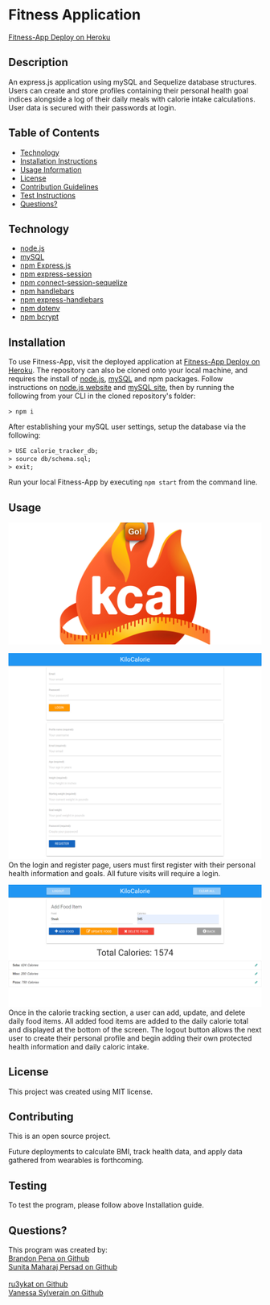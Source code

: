 # Fitness Application

[Fitness-App Deploy on Heroku](https://kilocalorie.herokuapp.com/)

## Description

An express.js application using mySQL and Sequelize database structures. Users can create and store profiles containing their personal health goal indices alongside a log of their daily meals with calorie intake calculations.  
User data is secured with their passwords at login.

## Table of Contents

- [Technology](#technology)
- [Installation Instructions](#installation)
- [Usage Information](#usage)
- [License](#license)
- [Contribution Guidelines](#contributing)
- [Test Instructions](#testing)
- [Questions?](#questions?)

## Technology

- [node.js](https://nodejs.dev/)
- [mySQL](https://dev.mysql.com/doc/mysql-installation-excerpt/5.7/en/)
- [npm Express.js](https://expressjs.com/)
- [npm express-session](https://www.npmjs.com/package/express-session)
- [npm connect-session-sequelize](https://www.npmjs.com/package/connect-session-sequelize)
- [npm handlebars](https://www.npmjs.com/package/handlebars)
- [npm express-handlebars](https://www.npmjs.com/package/express-handlebars)
- [npm dotenv](https://www.npmjs.com/package/dotenv)
- [npm bcrypt](https://www.npmjs.com/package/bcrypt)

## Installation

To use Fitness-App, visit the deployed application at [Fitness-App Deploy on Heroku](https://kilocalorie.herokuapp.com/).
The repository can also be cloned onto your local machine, and requires the install of [node.js](https://nodejs.dev/), [mySQL](https://dev.mysql.com/doc/mysql-installation-excerpt/5.7/en/) and npm packages. Follow instructions on [node.js website](https://nodejs.dev/) and [mySQL site](https://dev.mysql.com/doc/mysql-installation-excerpt/5.7/en/), then by running the following from your CLI in the cloned repository's folder:

```
> npm i
```

After establishing your mySQL user settings, setup the database via the following:

```
> USE calorie_tracker_db;
> source db/schema.sql;
> exit;
```

Run your local Fitness-App by executing `npm start` from the command line.

## Usage

![Fitness-App Landing Page](public/images/KClandingpgSCRNSHT.png)<br>

![Fitness-App Login and Register Page](public/images/KCloginpgSCRNSHT.png)<br>
On the login and register page, users must first register with their personal health information and goals. All future visits will require a login.

![Fitness-App Application Page](public/images/KCindexpgSCRNSHT.png)<br>
Once in the calorie tracking section, a user can add, update, and delete daily food items. All added food items are added to the daily calorie total and displayed at the bottom of the screen. The logout button allows the next user to create their personal profile and begin adding their own protected health information and daily caloric intake.

## License

This project was created using MIT license.

## Contributing

This is an open source project.

Future deployments to calculate BMI, track health data, and apply data gathered from wearables is forthcoming.

## Testing

To test the program, please follow above Installation guide.

## Questions?

This program was created by:<br>
[Brandon Pena on Github](https://github.com/Brandonpena97)<br>
[Sunita Maharaj Persad on Github](https://github.com/Sunita002)<br>  
[ru3ykat on Github](https://github.com/RU3YKat)<br>
[Vanessa Sylverain on Github](https://github.com/sylverainv)
